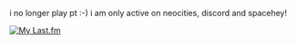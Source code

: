 i no longer play pt :-) i am only active on neocities, discord and spacehey!

[![My Last.fm](https://lastfm-recently-played.vercel.app/api?user=babymetaldeath)](https://www.last.fm/user/babymetaldeath)
